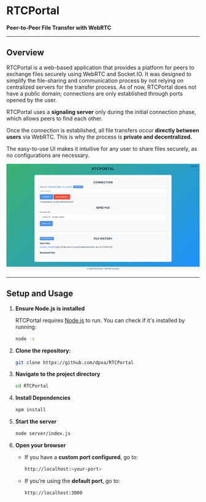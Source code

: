 # RTCPortal

**Peer-to-Peer File Transfer with WebRTC**

---

## Overview

RTCPortal is a web-based application that provides a platform for peers to exchange files securely using WebRTC and Socket.IO. It was designed to simplify the file-sharing and communication process by not relying on centralized servers for the transfer process. As of now, RTCPortal does not have a public domain; connections are only established through ports opened by the user.

RTCPortal uses a **signaling server** only during the initial connection phase, which allows peers to find each other. 

Once the connection is established, all file transfers occur **directly between users** via WebRTC. This is why the process is **private and decentralized.**

The easy-to-use UI makes it intuitive for any user to share files securely, as no configurations are necessary.

<p align="center"><img src="assets/app_image.png" alt="App Image" width="800"></p>

---

## Setup and Usage


1. **Ensure Node.js is installed**

   RTCPortal requires [Node.js](https://nodejs.org/) to run. You can check if it's installed by running:  

   ```bash
   node -v
   ```
1. **Clone the repository:**
   ```bash
   git clone https://github.com/dpxa/RTCPortal
   ```
3. **Navigate to the project directory**
   ```bash
   cd RTCPortal
   ```
4. **Install Dependencies**
   ```bash
   npm install
   ```
5. **Start the server**
   ```bash
   node server/index.js
   ```
6. **Open your browser**

   - If you have a **custom port configured**, go to:
   
     ```bash
     http://localhost:<your-port>
     ```
   - If you’re using the **default port**, go to:  
     ```bash
     http://localhost:3000
     ```
